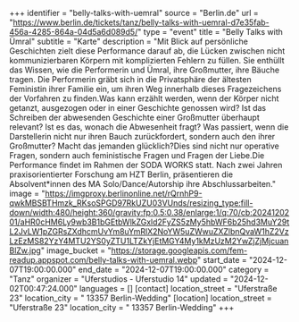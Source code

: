 +++
identifier = "belly-talks-with-uemral"
source = "Berlin.de"
url = "https://www.berlin.de/tickets/tanz/belly-talks-with-uemral-d7e35fab-456a-4285-864a-04d5a6d089d5/"
type = "event"
title = "Belly Talks with Ümral"
subtitle = "Karte"
description = "Mit Blick auf persönliche Geschichten zielt diese Performance darauf ab, die Lücken zwischen nicht kommunizierbaren Körpern mit komplizierten Fehlern zu füllen. Sie enthüllt das Wissen, wie die Performerin und Ümral, ihre Großmutter, ihre Bäuche tragen. Die Performerin gräbt sich in die Privatsphäre der ältesten Feministin ihrer Familie ein, um ihren Weg innerhalb dieses Fragezeichens der Vorfahren zu finden.Was kann erzählt werden, wenn der Körper nicht getanzt, ausgezogen oder in einer Geschichte genossen wird? Ist das Schreiben der abwesenden Geschichte einer Großmutter überhaupt relevant? Ist es das, wonach die Abwesenheit fragt? Was passiert, wenn die Darstellerin nicht nur ihren Bauch zurückfordert, sondern auch den ihrer Großmutter? Macht das jemanden glücklich?Dies sind nicht nur operative Fragen, sondern auch feministische Fragen und Fragen der Liebe.Die Performance findet im Rahmen der SODA WORKS statt. Nach zwei Jahren praxisorientierter Forschung am HZT Berlin, präsentieren die Absolvent*innen des MA Solo/Dance/Autorship ihre Abschlussarbeiten."
image = "https://imgproxy.berlinonline.net/rQrnhP9-qwkMBSBTHmzk_RKsoSPGD97RkUZU03VUnds/resizing_type:fill-down/width:480/height:360/gravity:fp:0.5:0.38/enlarge:1/q:70/cb:2024120201/aHR0cHM6Ly9wb3B1bGEtbWlkZGxld2FyZS5zMy5hbWF6b25hd3MuY29tL2JvLW1pZGRsZXdhcmUvYm8uYmRlX2NoYW5uZWwuZXZlbnQvaW1hZ2VzLzEzMS82YzY4MTU2YS0yZTU1LTZkYjEtMGY4My1kMzUzM2YwZjZjMjcuanBlZw.jpg"
image_bucket = "https://storage.googleapis.com/fem-readup.appspot.com/belly-talks-with-uemral.webp"
start_date = "2024-12-07T19:00:00.000"
end_date = "2024-12-07T19:00:00.000"
category = "Tanz"
organizer = "Uferstudios - Uferstudio 14"
updated = "2024-12-02T00:47:24.000"
languages = []
[contact]
location_street = "Uferstraße 23"
location_city = " 13357 Berlin-Wedding"
[location]
location_street = "Uferstraße 23"
location_city = " 13357 Berlin-Wedding"
+++